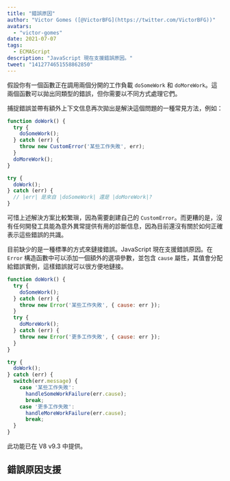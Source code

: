 ```yaml
---
title: "錯誤原因"
author: "Victor Gomes ([@VictorBFG](https://twitter.com/VictorBFG))"
avatars: 
  - "victor-gomes"
date: 2021-07-07
tags: 
  - ECMAScript
description: "JavaScript 現在支援錯誤原因。"
tweet: "1412774651558862850"
---
```


假設你有一個函數正在調用兩個分開的工作負載 `doSomeWork` 和 `doMoreWork`。這兩個函數可以拋出同類型的錯誤，但你需要以不同方式處理它們。

捕捉錯誤並帶有額外上下文信息再次拋出是解決這個問題的一種常見方法，例如：

```js
function doWork() {
  try {
    doSomeWork();
  } catch (err) {
    throw new CustomError('某些工作失敗', err);
  }
  doMoreWork();
}

try {
  doWork();
} catch (err) {
  // |err| 是來自 |doSomeWork| 還是 |doMoreWork|?
}
```

可惜上述解決方案比較繁瑣，因為需要創建自己的 `CustomError`。而更糟的是，沒有任何開發工具能為意外異常提供有用的診斷信息，因為目前還沒有關於如何正確表示這些錯誤的共識。

<!--truncate-->
目前缺少的是一種標準的方式來鏈接錯誤。JavaScript 現在支援錯誤原因。在 `Error` 構造函數中可以添加一個額外的選項參數，並包含 `cause` 屬性，其值會分配給錯誤實例，這樣錯誤就可以很方便地鏈接。

```js
function doWork() {
  try {
    doSomeWork();
  } catch (err) {
    throw new Error('某些工作失敗', { cause: err });
  }
  try {
    doMoreWork();
  } catch (err) {
    throw new Error('更多工作失敗', { cause: err });
  }
}

try {
  doWork();
} catch (err) {
  switch(err.message) {
    case '某些工作失敗':
      handleSomeWorkFailure(err.cause);
      break;
    case '更多工作失敗':
      handleMoreWorkFailure(err.cause);
      break;
  }
}
```

此功能已在 V8 v9.3 中提供。

## 錯誤原因支援

<feature-support chrome="93 https://chromium-review.googlesource.com/c/v8/v8/+/2784681"
                 firefox="91 https://bugzilla.mozilla.org/show_bug.cgi?id=1679653"
                 safari="15 https://bugs.webkit.org/show_bug.cgi?id=223302"
                 nodejs="no"
                 babel="no"></feature-support>
